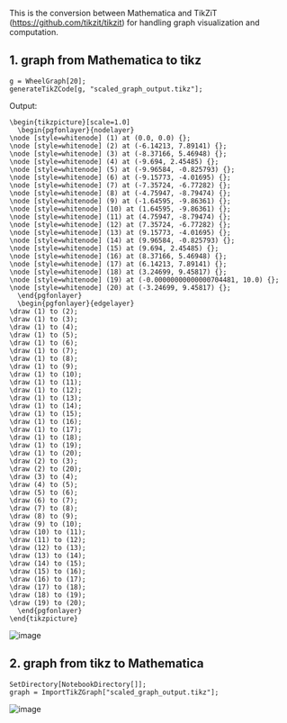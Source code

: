 This is the conversion between Mathematica and TikZiT (https://github.com/tikzit/tikzit)   for handling graph visualization and computation.



## 1. graph from Mathematica to tikz

```
g = WheelGraph[20];
generateTikZCode[g, "scaled_graph_output.tikz"];
```


Output:
```
\begin{tikzpicture}[scale=1.0]
  \begin{pgfonlayer}{nodelayer}
\node [style=whitenode] (1) at (0.0, 0.0) {};
\node [style=whitenode] (2) at (-6.14213, 7.89141) {};
\node [style=whitenode] (3) at (-8.37166, 5.46948) {};
\node [style=whitenode] (4) at (-9.694, 2.45485) {};
\node [style=whitenode] (5) at (-9.96584, -0.825793) {};
\node [style=whitenode] (6) at (-9.15773, -4.01695) {};
\node [style=whitenode] (7) at (-7.35724, -6.77282) {};
\node [style=whitenode] (8) at (-4.75947, -8.79474) {};
\node [style=whitenode] (9) at (-1.64595, -9.86361) {};
\node [style=whitenode] (10) at (1.64595, -9.86361) {};
\node [style=whitenode] (11) at (4.75947, -8.79474) {};
\node [style=whitenode] (12) at (7.35724, -6.77282) {};
\node [style=whitenode] (13) at (9.15773, -4.01695) {};
\node [style=whitenode] (14) at (9.96584, -0.825793) {};
\node [style=whitenode] (15) at (9.694, 2.45485) {};
\node [style=whitenode] (16) at (8.37166, 5.46948) {};
\node [style=whitenode] (17) at (6.14213, 7.89141) {};
\node [style=whitenode] (18) at (3.24699, 9.45817) {};
\node [style=whitenode] (19) at (-0.00000000000000704481, 10.0) {};
\node [style=whitenode] (20) at (-3.24699, 9.45817) {};
  \end{pgfonlayer}
  \begin{pgfonlayer}{edgelayer}
\draw (1) to (2);
\draw (1) to (3);
\draw (1) to (4);
\draw (1) to (5);
\draw (1) to (6);
\draw (1) to (7);
\draw (1) to (8);
\draw (1) to (9);
\draw (1) to (10);
\draw (1) to (11);
\draw (1) to (12);
\draw (1) to (13);
\draw (1) to (14);
\draw (1) to (15);
\draw (1) to (16);
\draw (1) to (17);
\draw (1) to (18);
\draw (1) to (19);
\draw (1) to (20);
\draw (2) to (3);
\draw (2) to (20);
\draw (3) to (4);
\draw (4) to (5);
\draw (5) to (6);
\draw (6) to (7);
\draw (7) to (8);
\draw (8) to (9);
\draw (9) to (10);
\draw (10) to (11);
\draw (11) to (12);
\draw (12) to (13);
\draw (13) to (14);
\draw (14) to (15);
\draw (15) to (16);
\draw (16) to (17);
\draw (17) to (18);
\draw (18) to (19);
\draw (19) to (20);
  \end{pgfonlayer}
\end{tikzpicture}
```
![image](https://github.com/user-attachments/assets/bbc4dede-7a40-4817-91cb-3942f0021fe4)




## 2. graph from  tikz to Mathematica
```
SetDirectory[NotebookDirectory[]];
graph = ImportTikZGraph["scaled_graph_output.tikz"];
```
![image](https://github.com/user-attachments/assets/ee47b49a-7180-49d6-ba4e-eed628986055)




